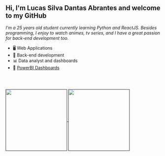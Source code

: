 ## Hi, I'm Lucas Silva Dantas Abrantes and welcome to my GitHub
*I’m a 25 years old student currently learning Python and ReactJS. Besides programming, I enjoy to watch animes, tv series, and I have a great passion for back-end development too.*
</br>

- 🖥 Web Applications
- 🔌 Back-end development
- 📊 Data analyst and dashboards
- 🧾 [PowerBI Dashboards ](https://pastebin.com/Ad14ywP9)

<br/><br/>

 <div>
     <a href=""> <img height=200 align="center" src="https://github-readme-stats-sigma-five.vercel.app/api/?username=lucasabrantes1&show_icons=true&theme=dracula&include_all_commits=true&count_private=true"/> </a>
     <a href=""> <img height=200 align="center" src="https://github-readme-stats.vercel.app/api/top-langs/?username=lucasabrantes1&theme=dracula&layout=compact&langs_count=8&hide=html,php,css,scss,batchfile,shell,twig,scss,xslt,jupyter%20notebook"/> </a>
</div>





